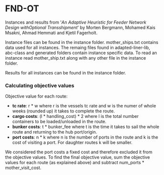 # FND-OT

Instances and results from '*An Adaptive Heuristic for Feeder Network Design withOptional Transshipment*' by Morten Bergmann, Mohamed Kais Msakni, Ahmad Hemmati and Kjetil Fagerholt.

Instance files can be found in the instance folder. mother_ships.txt contains data used for all instances. The remaing files found in adapted-liner-lib, abc-class and generated folders contain instance specific data. To read an instance read mother_ship.txt along with any other file in the instance folder.

Results for all instances can be found in the instance folder.

### Calculating objective values

Objective value for each route:
- **tc rate**: r * w where r is the vessels tc rate and w is the numer of whole weeks (rounded up) it takes to complete the route.
- **cargo costs**: (l * handling_cost) * 2 where l is the total number containers to be loaded/unloaded in the route.
- **bunker costs**: t * bunker_fee where t is the time it takes to sail the whole route and returning to the hub port/origin.
- **port costs**: n * k where n is the number of ports in the route and k is the cost of visiting a port. For daughter routes k will be smaller.

We considered the port costs a fixed cost and therefore excluded it from the objective values. To find the final objective value, sum the objective values for each route (as explained above) and subtract num_ports * mother_visit_cost. 

